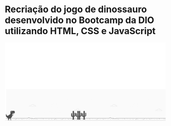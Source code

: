 # Recriação do jogo de dinossauro desenvolvido no Bootcamp da DIO utilizando HTML, CSS e JavaScript 

<div align= "center" >
<img src= "https://github.com/ciintiacosta/Projetos-DIO/blob/main/dino-game/img/dino_game.png" />
</div>
